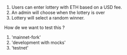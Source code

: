 1. Users can enter lottery with ETH based on a USD fee.
2. An admin will choose when the lottery is over
3. Lottery will select a random winner.

How de we want to test this ?

1. 'mainnet-fork'
2. 'development with mocks'
3. 'testnet'

